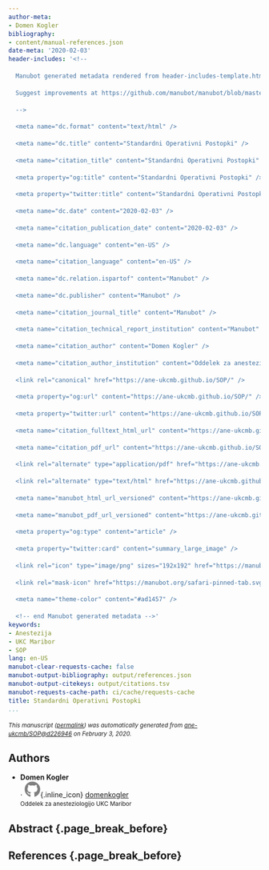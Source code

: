 ```yaml
---
author-meta:
- Domen Kogler
bibliography:
- content/manual-references.json
date-meta: '2020-02-03'
header-includes: '<!--

  Manubot generated metadata rendered from header-includes-template.html.

  Suggest improvements at https://github.com/manubot/manubot/blob/master/manubot/process/header-includes-template.html

  -->

  <meta name="dc.format" content="text/html" />

  <meta name="dc.title" content="Standardni Operativni Postopki" />

  <meta name="citation_title" content="Standardni Operativni Postopki" />

  <meta property="og:title" content="Standardni Operativni Postopki" />

  <meta property="twitter:title" content="Standardni Operativni Postopki" />

  <meta name="dc.date" content="2020-02-03" />

  <meta name="citation_publication_date" content="2020-02-03" />

  <meta name="dc.language" content="en-US" />

  <meta name="citation_language" content="en-US" />

  <meta name="dc.relation.ispartof" content="Manubot" />

  <meta name="dc.publisher" content="Manubot" />

  <meta name="citation_journal_title" content="Manubot" />

  <meta name="citation_technical_report_institution" content="Manubot" />

  <meta name="citation_author" content="Domen Kogler" />

  <meta name="citation_author_institution" content="Oddelek za anesteziologijo UKC Maribor" />

  <link rel="canonical" href="https://ane-ukcmb.github.io/SOP/" />

  <meta property="og:url" content="https://ane-ukcmb.github.io/SOP/" />

  <meta property="twitter:url" content="https://ane-ukcmb.github.io/SOP/" />

  <meta name="citation_fulltext_html_url" content="https://ane-ukcmb.github.io/SOP/" />

  <meta name="citation_pdf_url" content="https://ane-ukcmb.github.io/SOP/manuscript.pdf" />

  <link rel="alternate" type="application/pdf" href="https://ane-ukcmb.github.io/SOP/manuscript.pdf" />

  <link rel="alternate" type="text/html" href="https://ane-ukcmb.github.io/SOP/v/d22694630b665103117410f946f576fc9a1a4b7c/" />

  <meta name="manubot_html_url_versioned" content="https://ane-ukcmb.github.io/SOP/v/d22694630b665103117410f946f576fc9a1a4b7c/" />

  <meta name="manubot_pdf_url_versioned" content="https://ane-ukcmb.github.io/SOP/v/d22694630b665103117410f946f576fc9a1a4b7c/manuscript.pdf" />

  <meta property="og:type" content="article" />

  <meta property="twitter:card" content="summary_large_image" />

  <link rel="icon" type="image/png" sizes="192x192" href="https://manubot.org/favicon-192x192.png" />

  <link rel="mask-icon" href="https://manubot.org/safari-pinned-tab.svg" color="#ad1457" />

  <meta name="theme-color" content="#ad1457" />

  <!-- end Manubot generated metadata -->'
keywords:
- Anestezija
- UKC Maribor
- SOP
lang: en-US
manubot-clear-requests-cache: false
manubot-output-bibliography: output/references.json
manubot-output-citekeys: output/citations.tsv
manubot-requests-cache-path: ci/cache/requests-cache
title: Standardni Operativni Postopki
...
```







<small><em>
This manuscript
([permalink](https://ane-ukcmb.github.io/SOP/v/d22694630b665103117410f946f576fc9a1a4b7c/))
was automatically generated
from [ane-ukcmb/SOP@d226946](https://github.com/ane-ukcmb/SOP/tree/d22694630b665103117410f946f576fc9a1a4b7c)
on February 3, 2020.
</em></small>

## Authors



+ **Domen Kogler**<br>
    · ![GitHub icon](images/github.svg){.inline_icon}
    [domenkogler](https://github.com/domenkogler)<br>
  <small>
     Oddelek za anesteziologijo UKC Maribor
  </small>



## Abstract {.page_break_before}




## References {.page_break_before}

<!-- Explicitly insert bibliography here -->
<div id="refs"></div>
